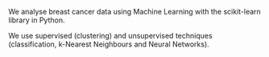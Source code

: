 We analyse breast cancer data using Machine Learning with the scikit-learn library in Python.

We use supervised (clustering) and unsupervised techniques (classification, k-Nearest Neighbours and Neural Networks).
